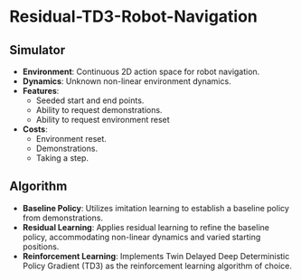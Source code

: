 <!DOCTYPE html>
<html lang="en">
<head>
    <meta charset="UTF-8">
    <meta name="viewport" content="width=device-width, initial-scale=1.0">
</head>
<body>

<h1>Residual-TD3-Robot-Navigation</h1>

<h2>Simulator</h2>
<ul>
    <li><strong>Environment</strong>: Continuous 2D action space for robot navigation.</li>
    <li><strong>Dynamics</strong>: Unknown non-linear environment dynamics.</li>
    <li><strong>Features</strong>:
        <ul>
            <li>Seeded start and end points.</li>
            <li>Ability to request demonstrations.</li>
            <li>Ability to request environment reset</li>
        </ul>
    </li>
    <li><strong>Costs</strong>:
        <ul>
            <li>Environment reset.</li>
            <li>Demonstrations.</li>
            <li>Taking a step.</li>
        </ul>
    </li>
</ul>

<h2>Algorithm</h2>
<ul>
    <li><strong>Baseline Policy</strong>: Utilizes imitation learning to establish a baseline policy from demonstrations.</li>
    <li><strong>Residual Learning</strong>: Applies residual learning to refine the baseline policy, accommodating non-linear dynamics and varied starting positions.</li>
    <li><strong>Reinforcement Learning</strong>: Implements Twin Delayed Deep Deterministic Policy Gradient (TD3) as the reinforcement learning algorithm of choice.</li>
</ul>

</body>
</html>
